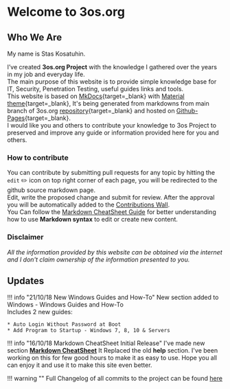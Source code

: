 # Welcome to 3os.org

## Who We Are

My name is Stas Kosatuhin.

I’ve created __3os.org Project__ with the knowledge I gathered over the years in my job and everyday life.  
The main purpose of this website is to provide simple knowledge base for IT, Security, Penetration Testing, useful guides links and tools.  
This website is based on [MkDocs](https://www.mkdocs.org/ "MkDocs Official Site"){target=_blank} with [Material theme](https://squidfunk.github.io/mkdocs-material/ "Material for MkDocs¶"){target=_blank}, It's being generated from markdowns from main branch of 3os.org [repository](https://github.com/fire1ce/3os.org/ "Github fire1ce/3os.org/ repository"){target=_blank} and hosted on [Github-Pages](https://pages.github.com/ "Github-Pages"){target=_blank}.  
I would like you and others to contribute your knowledge to 3os Project to preserved and improve any guide or information provided here for you and others.

### How to contribute

You can contribute by submitting pull requests for any topic by hitting the `edit` :pencil2: icon on top right corner of each page, you will be redirected to the github source markdown page.  
Edit, write the proposed change and submit for review. After the approval you will be automatically added to the [Contributions Wall](contributions.md "Contributions Wall").  
You Can follow the [Markdown CheatSheet Guide](/markdownCheatSheet/welcome "Markdown CheatSheet Guide") for better understanding how to use __Markdown syntax__ to edit or create new content.

### Disclaimer

_All the information provided by this website can be obtained via the internet and I don't claim ownership of the information presented to you._

## Updates

!!! info "21/10/18 New Windows Guides and How-To"
    New section added to Windows - Windows Guides and How-To  
    Includes 2 new guides:

    * Auto Login Without Password at Boot
    * Add Program to Startup - Windows 7, 8, 10 & Servers

!!! info "16/10/18 Markdown CheatSheet Initial Release"
    I've made new section __[Markdown CheatSheet](/markdownCheatSheet/welcome "Markdown CheatSheet")__ It Replaced the old __help__ section. I've been working on this for few good hours to make it as easy to use. Hope you all can enjoy it and use it to make this site even better.

!!! warning ""
    Full Changelog of all commits to the project can be found [here](CHANGELOG.md "Full CHANGELOG")